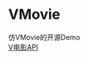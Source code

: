 # VMovie
仿VMovie的开源Demo  <br />
[V电影API](https://github.com/VVMovie/VMovie/wiki/V%E7%94%B5%E5%BD%B1API)
